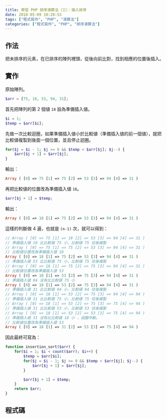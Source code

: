 ```yaml
---
title: 學習 PHP 排序演算法（三）：插入排序
date: 2018-05-09 10:20:53
tags: ["程式寫作", "PHP", "演算法"]
categories: ["程式寫作", "PHP", "排序演算法"]
---
```


## 作法
把未排序的元素，在已排序的陣列裡頭，從後向前比對，找到相應的位置後插入。

## 實作
原始陣列。
```PHP
$arr = [75, 18, 53, 94, 31];
```
首先把陣列的第 2 個値 `18` 設為準備插入値。
```PHP
$i = 1;
$temp = $arr[$i];
```
先做一次比較迴圈，如果準備插入値小於比較値（準備插入値的前一個値），就把比較値複製到後面一個位置，並且停止迴圈。
```PHP
for($j = $i - 1; $j >= 0 && $temp < $arr[$j]; $j--) { 
    $arr[$j + 1] = $arr[$j];
}
```
輸出：
```PHP
Array ( [0] => 75 [1] => 75 [2] => 53 [3] => 94 [4] => 31 )
```
再把比較値的位置改為準備插入値 `18`。
```PHP
$arr[$j + 1] = $temp;
```
輸出：
```PHP
Array ( [0] => 18 [1] => 75 [2] => 53 [3] => 94 [4] => 31 )
```
這樣的判斷做 4 遍，也就是 `(n-1)` 次，就可以得到：
```PHP
// Array ( [0] => 75 [1] => 18 [2] => 53 [3] => 94 [4] => 31 )
// 準備插入値 18 比比較値 75 小，比較値 75 往後複製
// Array ( [0] => 75 [1] => 75 [2] => 53 [3] => 94 [4] => 31 )
// 比較値位置改為準備插入値 18
Array ( [0] => 18 [1] => 75 [2] => 53 [3] => 94 [4] => 31 )
// 準備插入値 53 比比較値 75 小，比較値 75 往後複製
// Array ( [0] => 18 [1] => 75 [2] => 75 [3] => 94 [4] => 31 )
// 比較値位置改為準備插入値 53
Array ( [0] => 18 [1] => 53 [2] => 75 [3] => 94 [4] => 31 )
// 準備插入値 94 沒有比比較値 75 小
Array ( [0] => 18 [1] => 53 [2] => 75 [3] => 94 [4] => 31 )
// 準備插入値 31 比比較値 94 小，比較値 94 往後複製
// Array ( [0] => 18 [1] => 53 [2] => 75 [3] => 94 [4] => 94 )
// 準備插入値 31 比比較値 75 小，比較値 75 往後複製
// Array ( [0] => 18 [1] => 53 [2] => 75 [3] => 75 [4] => 94 )
// 準備插入値 31 比比較値 53 小，比較値 53 往後複製
// Array ( [0] => 18 [1] => 53 [2] => 53 [3] => 75 [4] => 94 )
// 準備插入値 31 沒有比比較値 18 小 ，迴圈中斷。
// 比較値位置改為準備插入値 53
Array ( [0] => 18 [1] => 31 [2] => 53 [3] => 75 [4] => 94 )
```
因此最終可寫為：
```PHP
function insertion_sort($arr) {
    for($i = 1; $i < count($arr); $i++) {
        $temp = $arr[$i];
        for($j = $i - 1; $j >= 0 && $temp < $arr[$j]; $j--) { 
            $arr[$j + 1] = $arr[$j];
        }

        $arr[$j + 1] = $temp;
    }
    return $arr;
}
```

## 程式碼
<script src="https://gist.github.com/memochou1993/45541b03004c5c52cd79fb22b2e7360c.js"></script>